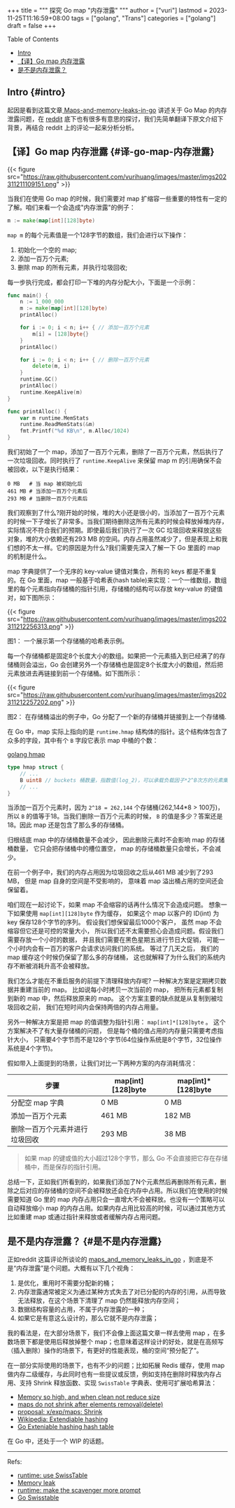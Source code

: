 +++
title = """
  探究 Go map "内存泄露"
  """
author = ["vuri"]
lastmod = 2023-11-25T11:16:59+08:00
tags = ["golang", "Trans"]
categories = ["golang"]
draft = false
+++

<div class="ox-hugo-toc toc">

<div class="heading">Table of Contents</div>

- [Intro](#intro)
- [【译】Go map 内存泄露](#译-go-map-内存泄露)
- [是不是内存泄露？](#是不是内存泄露)

</div>
<!--endtoc-->


## Intro {#intro}

起因是看到这篇文章[ Maps-and-memory-leaks-in-go](https://teivah.medium.com/maps-and-memory-leaks-in-go-a85ebe6e7e69) 讲述关于 Go Map 的内存泄露问题，在 [reddit](https://www.reddit.com/r/golang/comments/xq6lm8/maps_and_memory_leaks_in_go/) 底下也有很多有意思的探讨，我们先简单翻译下原文介绍下背景，再结合 reddit 上的评论一起来分析分析。


## 【译】Go map 内存泄露 {#译-go-map-内存泄露}

{{< figure src="https://raw.githubusercontent.com/vurihuang/images/master/imgs202311211109151.png" >}}

当我们在使用 Go map 的时候，我们需要对 map 扩缩容一些重要的特性有一定的了解。咱们来看一个会造成"内存泄露"的例子：

```go
m := make(map[int][128]byte)
```

`map m` 的每个元素值是一个128字节的数组，我们会进行以下操作：

1.  初始化一个空的 map;
2.  添加一百万个元素;
3.  删除 map 的所有元素，并执行垃圾回收;

每一步执行完成，都会打印一下堆的内存分配大小，下面是一个示例：

```go
func main() {
	n := 1_000_000
	m := make(map[int][128]byte)
	printAlloc()

	for i := 0; i < n; i++ { // 添加一百万个元素
		m[i] = [128]byte{}
	}
	printAlloc()

	for i := 0; i < n; i++ { // 删除一百万个元素
		delete(m, i)
	}
	runtime.GC()
	printAlloc()
	runtime.KeepAlive(m)
}

func printAlloc() {
	var m runtime.MemStats
	runtime.ReadMemStats(&m)
	fmt.Printf("%d KB\n", m.Alloc/1024)
}
```

我们初始了一个 map，添加了一百万个元素，删除了一百万个元素，然后执行了一次垃圾回收。同时执行了 `runtime.KeepAlive` 来保留 map m 的引用确保不会被回收，以下是执行结果：

```text
0 MB   # 当 map 被初始化后
461 MB # 当添加一百万个元素后
293 MB # 当删除一百万个元素后
```

我们观察到了什么?刚开始的时候，堆的大小还是很小的，当添加了一百万个元素的时候一下子增长了非常多。当我们期待删除这所有元素的时候会释放掉堆内存，实际情况不符合我们的预期。即使最后我们执行了一次 GC 垃圾回收来释放这些对象，堆的大小依赖还有293 MB 的空间。内存占用虽然减少了，但是表现上和我们想的不太一样。它的原因是为什么?我们需要先深入了解一下 Go 里面的 map 的机制是什么。

map 字典提供了一个无序的 key-value 键值对集合，所有的 keys 都是不重复的。在 Go 里面，map 一般基于哈希表(hash table)来实现：一个一维数组，数组里的每个元素指向存储桶的指针引用，存储桶的结构可以存放 key-value 的键值对，如下图所示：

{{< figure src="https://raw.githubusercontent.com/vurihuang/images/master/imgs202311212256313.png" >}}

图1： 一个展示第一个存储桶的哈希表示例。

每一个存储桶都是固定8个长度大小的数组。如果把一个元素插入到已经满了的存储桶则会溢出，Go 会创建另外一个存储桶也是固定8个长度大小的数组，然后把元素放进去再链接到前一个存储桶。如下图所示：

{{< figure src="https://raw.githubusercontent.com/vurihuang/images/master/imgs202311212257202.png" >}}

图2： 在存储桶溢出的例子中，Go 分配了一个新的存储桶并链接到上一个存储桶.

在 Go 中，map 实际上指向的是 `runtime.hmap` 结构体的指针。这个结构体包含了众多的字段，其中有个 `B` 字段它表示 map 中桶的个数：

[golang hmap](https://github.com/golang/go/blob/3e67f46d4f7d661504d281bdedbd1432c09bd751/src/runtime/map.go#L117)

```go
type hmap struct {
	// ...
	B uint8 // buckets 桶数量，指数值(log_2)，可以承载负载因子*2^B次方的元素集合
	// ...
}
```

当添加一百万个元素时，因为 `2^18 = 262,144` 个存储桶(262,144\*8 &gt; 100万)，所以 `B` 的值等于18。当我们删除一百万个元素的时候， `B` 的值是多少？答案还是18。因此 map 还是包含了那么多的存储桶。

归根结底 map 中的存储桶数量不会减少， 因此删除元素时不会影响 map 的存储桶数量， 它只会把存储桶中的槽位置空， map 的存储桶数量只会增长，不会减少。

在前一个例子中，我们的内存占用因为垃圾回收之后从461 MB 减少到了293 MB， 但是 map 自身的空间是不受影响的， 意味着 map 溢出桶占用的空间还会保留着。

咱们现在一起讨论下，如果 map 不会缩容的话再什么情况下会造成问题。 想象一下如果使用 `map[int][128]byte` 作为缓存， 如果这个 map 以客户的 ID(int) 为 key 保存128个字节的序列。 假设我们想保留最后1000个客户， 虽然 map 不会缩容但它还是可控的常量大小， 所以我们还不太需要担心会造成问题。假设我们需要存放一个小时的数据， 并且我们需要在黑色星期五进行节日大促销， 可能一个小时内会有一百万的客户会请求访问我们的系统。 等过了几天之后， 我们的 map 缓存这个时候仍保留了那么多的存储桶， 这也就解释了为什么我们的系统内存不断被消耗升高不会被释放。

我们怎么才能在不重启服务的前提下清理释放内存呢? 一种解决方案是定期拷贝数据并重建当前的 map。 比如说每小时拷贝一次当前的 map， 把所有元素都复制到新的 map 中，然后释放原来的 map。 这个方案主要的缺点就是从复制到被垃圾回收之前， 我们在短时间内会保持两倍的内存占用量。

另外一种解决方案是把 map 的值调整为指针引用： `map[int]*[128]byte` 。 这个方案解决不了有大量存储桶的问题， 但是每个桶的值占用的内存量只需要考虑指针大小， 只需要4个字节而不是128个字节(64位操作系统是8个字节，32位操作系统是4个字节)。

假如带入上面提到的场景，让我们对比一下两种方案的内存消耗情况：

| 步骤            | map[int][128]byte | map[int]\*[128]byte |
|---------------|-------------------|---------------------|
| 分配空 map 字典 | 0 MB              | 0 MB                |
| 添加一百万个元素 | 461 MB            | 182 MB              |
| 删除一百万个元素并进行垃圾回收 | 293 MB            | 38 MB               |

> 如果 map 的键或值的大小超过128个字节，那么 Go 不会直接把它存在存储桶中，而是保存的指针引用。

总结一下，正如我们所看到的，如果我们添加了N个元素然后再删除所有元素，删除之后对应的存储桶的空间不会被释放还会在内存中占用。所以我们在使用的时候需要知道 Go 里的 map 内存占用只会一直增大不会被释放。也没有一个策略可以自动释放缩小 map 的内存占用。如果内存占用比较高的时候，可以通过其他方式比如重建 map 或通过指针来释放或者缓解内存占用问题。


## 是不是内存泄露？ {#是不是内存泄露}

正如reddit 这篇评论所谈论的 [maps_and_memory_leaks_in_go](https://www.reddit.com/r/golang/comments/xq6lm8/maps_and_memory_leaks_in_go/) ，到底是不是“内存泄露”是个问题。大概有以下几个视角：

1.  是优化，重用时不需要分配新的桶；
2.  内存泄露通常被定义为通过某种方式失去了对已分配的内存的引用，从而导致无法释放，在这个场景下清理了 map 仍然能释放内存空间；
3.  数据结构容量的占用，不属于内存泄露的一种；
4.  如果它是有意这么设计的，那么它就不是内存泄露；

我的看法是，在大部分场景下，我们不会像上面这篇文章一样去使用 map ，在多数场景下都是使用后释放掉整个 map；也意味着这样设计的好处，就是在高频写（插入删除）操作的场景下，有更好的性能表现，桶的空间“预分配了”。

在一部分实际使用的场景下，也有不少的问题；比如拓展 Redis 缓存，使用 map 做内存二级缓存，与此同时也有一些提议或反馈，例如支持在删除时释放内存占用、支持 Shrink 释放函数、实现 `SwissTable` 字典表、使用可扩展哈希算法：

-   [Memory so high, and when clean not reduce size](https://github.com/allegro/bigcache/issues/355)
-   [maps do not shrink after elements removal(delete)](https://github.com/patrickmn/go-cache/issues/110)
-   [proposal: x/exp/maps: Shrink](https://github.com/golang/go/issues/54454)
-   [Wikipedia: Extendiable hashing](https://en.wikipedia.org/wiki/Extendible_hashing)
-   [Go Exteniable hashing hash table](https://github.com/rip-create-your-account/finnishtable)

在 Go 中，还处于一个 WIP 的话题。

---

Refs:

-   [runtime: use SwissTable](https://github.com/golang/go/issues/54766)
-   [Memory leak](https://en.wikipedia.org/wiki/Memory_leak)
-   [runtime: make the scavenger more prompt](https://github.com/golang/go/issues/16930)
-   [Go Swisstable](https://github.com/thepudds/swisstable)
